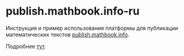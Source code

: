 # publish.mathbook.info-ru
Инструкция и пример использования платформы для публикации математических текстов [publish.mathbook.info](http://publish.mathbook.info).

Подробнее [тут](http://contrib.mathbook.info/github/ischurov/publish.mathbook.info-ru/).  
